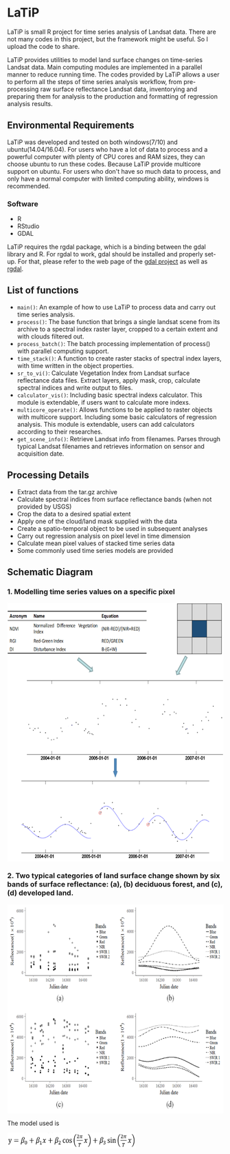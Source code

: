 # LaTiP #

LaTiP is small R project for time series analysis of Landsat data. There are not many codes in this project, but the framework might be useful. So I upload the code to share.

LaTiP provides utilities to model land surface changes on time-series Landsat data. Main computing modules are implemented in a parallel manner to reduce running time. The codes provided by LaTiP allows a user to perform all the steps of time series analysis workflow, from pre-processing raw surface reflectance Landsat data, inventorying and preparing them for analysis to the production and formatting of regression analysis results.

## Environmental Requirements ##

LaTiP was developed and tested on both windows(7/10) and ubuntu(14.04/16.04).
For users who have a lot of data to process and a powerful computer with plenty of CPU cores and RAM sizes, they can choose ubuntu to run these codes. Because LaTiP provide multicore support on ubuntu.
For users who don't have so much data to process, and only have a normal computer with limited computing ability, windows is recommended.

### Software ###

- R
- RStudio
- GDAL

LaTiP requires the rgdal package, which is a binding between the gdal library and R. For rgdal to work, gdal should be installed and properly set-up. For that, please refer to the web page of the <a href="http://www.gdal.org/">gdal project</a> as well as <a href="https://cran.r-project.org/web/packages/rgdal/index.html">rgdal</a>.

## List of functions ##
- `main()`: An example of how to use LaTiP to process data and carry out time series analysis.
- `process()`: The base function that brings a single landsat scene from its archive to a spectral index raster layer, cropped to a certain extent and with clouds filtered out.
- `process_batch()`: The batch processing implementation of process() with parallel computing support.
- `time_stack()`: A function to create raster stacks of spectral index layers, with time written in the object properties.
- `sr_to_vi()`: Calculate Vegetation Index from Landsat surface reflectance data files. Extract layers, apply mask, crop, calculate spectral indices and write output to files.
- `calculator_vis()`: Including basic spectral indexs calculator. This module is extendable, if users want to calculate more indexs.
- `multicore_operate()`: Allows functions to be applied to raster objects with multicore support. Including some basic calculators of regression analysis. This module is extendable, users can add calculators according to their researches.
- `get_scene_info()`: Retrieve Landsat info from filenames. Parses through typical Landsat filenames and retrieves information on sensor and acquisition date.

## Processing Details ##

- Extract data from the tar.gz archive
- Calculate spectral indices from surface reflectance bands (when not provided by USGS)
- Crop the data to a desired spatial extent
- Apply one of the cloud/land mask supplied with the data
- Create a spatio-temporal object to be used in subsequent analyses
- Carry out regression analysis on pixel level in time dimension
- Calculate mean pixel values of stacked time series data
- Some commonly used time series models are provided

## Schematic Diagram ##

### 1. Modelling time series values on a specific pixel ###
<p><a href="https://github.com/jingge326/MaterialFolder/blob/master/plot_curves.png" target="_blank"><img src="https://github.com/jingge326/MaterialFolder/raw/master/plot_curves.png" width="600" height="600" alt="" align="center" style="max-width:100%;"></a></p>

### 2. Two typical categories of land surface change shown by six bands of surface reflectance: (a), (b) deciduous forest, and (c), (d) developed land. ###
<p><a href="https://github.com/jingge326/MaterialFolder/blob/master/samples.png" target="_blank"><img src="https://github.com/jingge326/MaterialFolder/raw/master/samples.png" width="700" height="485" alt="" align="center" style="max-width:100%;"></a></p>

The model used is
<p><a href="https://github.com/jingge326/MaterialFolder/blob/master/model.png" target="_blank"><img src="https://github.com/jingge326/MaterialFolder/raw/master/model.png" width="300" height="36" alt="" align="center" style="max-width:100%;"></a></p>
</article>
  